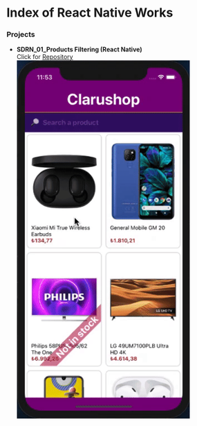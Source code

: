 # Index of React Native Works

### Projects

- **SDRN_01_Products Filtering (React Native)** <br/> Click for [Repository](https://github.com/SemihDurmus/SDRN_01_Product_Filtering.git) <br/>
  <img src="img/Clarushop.gif" width="400"><br/><br/><br/><br/>
